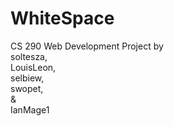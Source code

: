 # WhiteSpace
CS 290 Web Development Project by <br />
soltesza, <br /> 
LouisLeon, <br />
selbiew, <br />
swopet, <br />
& <br />
IanMage1

